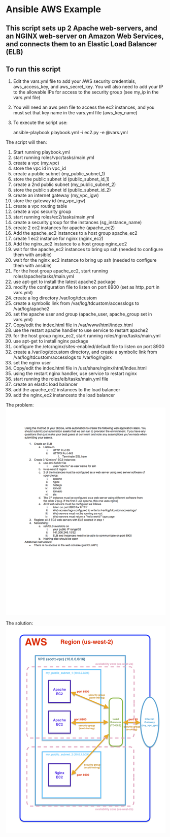 # Ansible AWS Example
## This script sets up 2 Apache web-servers, and an NGINX web-server on Amazon Web Services, and connects them to an Elastic Load Balancer (ELB)

## To run this script
1) Edit the vars.yml file to add your AWS security credentials, aws_access_key, and aws_secret_key.
You will also need to add your IP to the allowable IPs for access to the security group (see my_ip
in the vars.yml file)
2) You will need an aws pem file to access the ec2 instances, and you must set that key
name in the vars.yml file (aws_key_name)
3) To execute the script use:

	ansible-playbook playbook.yml -i ec2.py -e @vars.yml

The script will then:
1) Start running playbook.yml
2) start running roles/vpc/tasks/main.yml
3) create a vpc (my_vpc)
4) store the vpc id in vpc_id
5) create a public subnet (my_public_subnet_1)
6) store the public subnet id (public_subnet_id_1)
7) create a 2nd public subnet (my_public_subnet_2)
8) store the public subnet id (public_subnet_id_2)
9) create an internet gateway (my_vpc_igw)
10) store the gateway id (my_vpc_igw)
11) create a vpc routing table
12) create a vpc security group
13) start running roles/ec2/tasks/main.yml
14) create a security group for the instances (sg_instance_name)
15) create 2 ec2 instances for apache (apache_ec2)
16) Add the apache_ec2 instances to a host group apache_ec2
17) create 1 ec2 instance for nginx (nginx_ec2)
18) Add the nginx_ec2 instance to a host group nginx_ec2
19) wait for the apache_ec2 instances to bring up ssh (needed to configure them with ansible)
20) wait for the nginx_ec2 instance to bring up ssh (needed to configure them with ansible)
21) For the host group apache_ec2, start running roles/apache/tasks/main.yml
22) use apt-get to install the latest apache2 package
23) modify the configuration file to listen on port 8900 (set as http_port in vars.yml)
24) create a log directory /var/log/tdcustom
25) create a symbolic link from /var/log/tdcustom/accesslogs to /var/log/apache2
26) set the apache user and group (apache_user, apache_group set in vars.yml)
27) Copy/edit the index.html file in /var/www/html/index.html
28) use the restart apache handler to use service to restart apache2
29) for the host group nginx_ec2, start running roles/nginx/tasks/main.yml
30) use apt-get to install nginx package
31) configure the /etc/nginx/sites-enabled/default file to listen on port 8900
32) create a /var/log/tdcustom directory, and create a symbolic link from
     /var/log/tdcustom/accesslogs to /var/log/nginx
33) set the nginx user
34) Copy/edit the index.html file in /usr/share/nginx/html/index.html
35) using the restart nginx handler, use service to restart nginx
36) start running the roles/elb/tasks/main.yml file
37) create an elastic load balancer
38) add the apache_ec2 instances to the load balancer
39) add the nginx_ec2 instancesto the load balancer

The problem: ![Problem definition](codeChallengeDevOps.png "DevOpsChallenge")

The solution: ![Problem solution](BlockDiagram.png "Solution Block Diagram")
